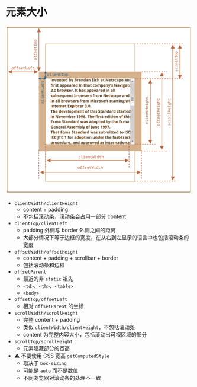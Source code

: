 # 元素大小

![](./assets/size.png)

- `clientWidth/clientHeight`
  - content + padding
  - 不包括滚动条，滚动条会占用一部分 content
- `clientTop/clientLeft`
  - padding 外侧与 border 外侧之间的距离
  - 大部分情况下等于边框的宽度，在从右到左显示的语言中也包括滚动条的宽度
- `offsetWidth/offsetHeight`
  - content + padding + scrollbar + border
  - 包括滚动条和边框
- `offsetParent`
  - 最近的非 `static` 祖先
  - `<td>`、`<th>`、`<table>`
  - `<body>`
- `offsetTop/offsetLeft`
  - 相对 `offsetParent` 的坐标
- `scrollWidth/scrollHeight`
  - 完整 content + padding
  - 类似 `clientWidth/clientHeight`，不包括滚动条
  - content 为完整内容大小，包括滚动出可视区域的部分
- `scrollTop/scrollHeight`
  - 元素隐藏部分的宽高
- ⚠️ 不要使用 CSS 宽高 `getComputedStyle`
  - 取决于 `box-sizing`
  - 可能是 `auto` 而不是数值
  - 不同浏览器对滚动条的处理不一致

